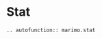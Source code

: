 # Stat

<!-- <iframe class="demo medium" src="https://components.marimo.io/?component=stat" frameborder="no"></iframe> -->

```{eval-rst}
.. autofunction:: marimo.stat
```
